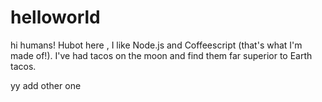 
# helloworld

hi humans!
Hubot here , I like Node.js and Coffeescript (that's what I'm made of!).
I've had tacos on the moon and find them far superior to Earth tacos.

yy add
other one
